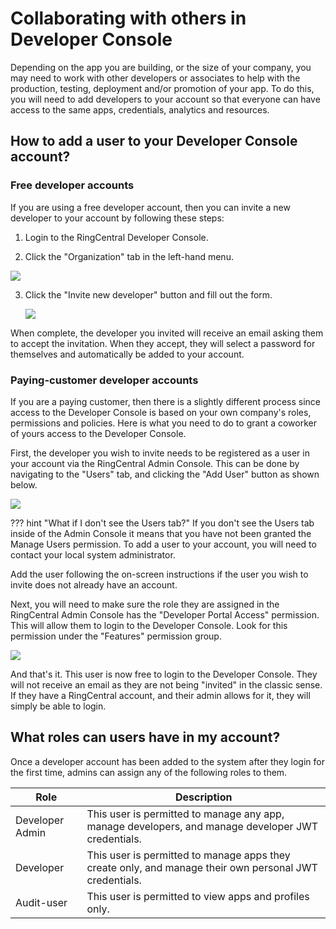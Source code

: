 # Collaborating with others in Developer Console

Depending on the app you are building, or the size of your company, you may need to work with other developers or associates to help with the production, testing, deployment and/or promotion of your app. To do this, you will need to add developers to your account so that everyone can have access to the same apps, credentials, analytics and resources. 

## How to add a user to your Developer Console account?

### Free developer accounts

If you are using a free developer account, then you can invite a new developer to your account by following these steps:

1. Login to the RingCentral Developer Console. 
   
2. Click the "Organization" tab in the left-hand menu.
   
<img class="img-fluid" src="../collab-free-dev-list.png">

3. Click the "Invite new developer" button and fill out the form. 
   
     <img class="img-fluid" src="../collab-invite-dev.png">

When complete, the developer you invited will receive an email asking them to accept the invitation. When they accept, they will select a password for themselves and automatically be added to your account. 

### Paying-customer developer accounts

If you are a paying customer, then there is a slightly different process since access to the Developer Console is based on your own company's roles, permissions and policies. Here is what you need to do to grant a coworker of yours access to the Developer Console. 

First, the developer you wish to invite needs to be registered as a user in your account via the RingCentral Admin Console. This can be done by navigating to the "Users" tab, and clicking the "Add User" button as shown below. 

<img class="img-fluid" src="../collab-invite-user.png">

??? hint "What if I don't see the Users tab?"
    If you don't see the Users tab inside of the Admin Console it means that you have not been granted the Manage Users permission. To add a user to your account, you will need to contact your local system administrator. 

Add the user following the on-screen instructions if the user you wish to invite does not already have an account. 

Next, you will need to make sure the role they are assigned in the RingCentral Admin Console has the "Developer Portal Access" permission. This will allow them to login to the Developer Console. Look for this permission under the "Features" permission group. 

<img class="img-fluid" src="../collab-roles.png">

And that's it. This user is now free to login to the Developer Console. They will not receive an email as they are not being "invited" in the classic sense. If they have a RingCentral account, and their admin allows for it, they will simply be able to login. 

## What roles can users have in my account?

Once a developer account has been added to the system after they login for the first time, admins can assign any of the following roles to them.

| Role            | Description                                             |
|-----------------|---------------------------------------------------------|
| Developer Admin | This user is permitted to manage any app, manage developers, and manage developer JWT credentials. |
| Developer       | This user is permitted to manage apps they create only, and manage their own personal JWT credentials. |
| Audit-user      | This user is permitted to view apps and profiles only.  |


